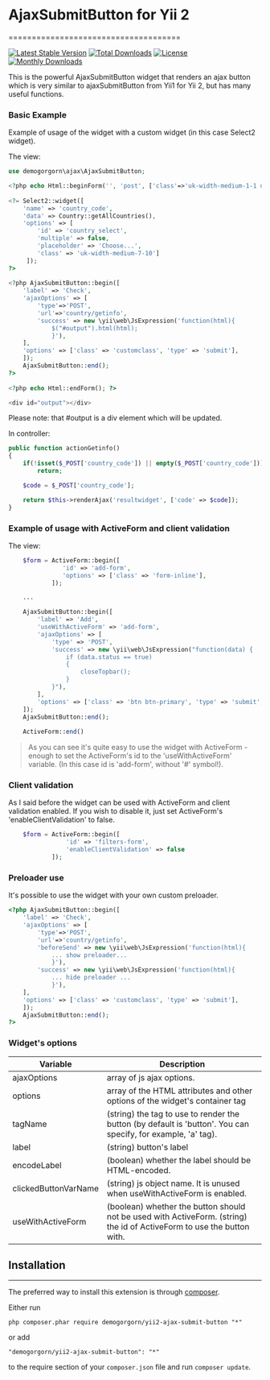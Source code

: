 # AjaxSubmitButton for Yii 2
=====================================

[![Latest Stable Version](https://poser.pugx.org/demogorgorn/yii2-ajax-submit-button/v/stable)](https://packagist.org/packages/demogorgorn/yii2-ajax-submit-button)
[![Total Downloads](https://poser.pugx.org/demogorgorn/yii2-ajax-submit-button/downloads)](https://packagist.org/packages/demogorgorn/yii2-ajax-submit-button)
[![License](https://poser.pugx.org/demogorgorn/yii2-ajax-submit-button/license)](https://packagist.org/packages/demogorgorn/yii2-ajax-submit-button)
[![Monthly Downloads](https://poser.pugx.org/demogorgorn/yii2-ajax-submit-button/d/monthly)](https://packagist.org/packages/demogorgorn/yii2-ajax-submit-button)


This is the powerful AjaxSubmitButton widget that renders an ajax button which is very similar to ajaxSubmitButton from Yii1 for Yii 2, but has many useful functions.

### Basic Example

Example of usage of the widget with a custom widget (in this case Select2 widget).

The view:
```php
use demogorgorn\ajax\AjaxSubmitButton;

<?php echo Html::beginForm('', 'post', ['class'=>'uk-width-medium-1-1 uk-form uk-form-horizontal']); ?>
      
<?= Select2::widget([
    'name' => 'country_code',
    'data' => Country::getAllCountries(),
    'options' => [
        'id' => 'country_select',
        'multiple' => false, 
        'placeholder' => 'Choose...',
        'class' => 'uk-width-medium-7-10']
     ]);
?>
       
<?php AjaxSubmitButton::begin([
    'label' => 'Check',
    'ajaxOptions' => [
        'type'=>'POST',
        'url'=>'country/getinfo',
        'success' => new \yii\web\JsExpression('function(html){
            $("#output").html(html);
            }'),
    ],
    'options' => ['class' => 'customclass', 'type' => 'submit'],
    ]);
    AjaxSubmitButton::end();
?>
            
<?php echo Html::endForm(); ?>

<div id="output"></div>
```

Please note: that #output is a div element which will be updated.

In controller:
```php
public function actionGetinfo()
{
    if(!isset($_POST['country_code']) || empty($_POST['country_code']))
        return;

    $code = $_POST['country_code'];

    return $this->renderAjax('resultwidget', ['code' => $code]);
}
```

### Example of usage with ActiveForm and client validation

The view:
```php
    $form = ActiveForm::begin([
               'id' => 'add-form',
               'options' => ['class' => 'form-inline'],
            ]);

    ...

    AjaxSubmitButton::begin([
        'label' => 'Add',
        'useWithActiveForm' => 'add-form',
        'ajaxOptions' => [
            'type' => 'POST',
            'success' => new \yii\web\JsExpression("function(data) {
                if (data.status == true) 
                {
                    closeTopbar();
                }                                            
            }"),
        ],
        'options' => ['class' => 'btn btn-primary', 'type' => 'submit', 'id' =>'add-button'],
    ]);
    AjaxSubmitButton::end();
    
    ActiveForm::end()
```

> As you can see it's quite easy to use the widget with ActiveForm - enough to set the ActiveForm's id to the 'useWithActiveForm' variable. (In this case id is 'add-form', without '#' symbol!).


### Client validation

As I said before the widget can be used with ActiveForm and client validation enabled. If you wish to disable it, just set ActiveForm's 'enableClientValidation' to false.

```php
    $form = ActiveForm::begin([
                'id' => 'filters-form',
                'enableClientValidation' => false
            ]);
```

### Preloader use

It's possible to use the widget with your own custom preloader.

```php
<?php AjaxSubmitButton::begin([
    'label' => 'Check',
    'ajaxOptions' => [
        'type'=>'POST',
        'url'=>'country/getinfo',
        'beforeSend' => new \yii\web\JsExpression('function(html){
            ... show preloader...
            }'),
        'success' => new \yii\web\JsExpression('function(html){
            ... hide preloader ...
            }'),
    ],
    'options' => ['class' => 'customclass', 'type' => 'submit'],
    ]);
    AjaxSubmitButton::end();
?>
```

### Widget's options

Variable | Description
------------ | -------------
ajaxOptions | array of js ajax options.
options | array of the HTML attributes and other options of the widget's container tag
tagName | (string) the tag to use to render the button (by default is 'button'. You can specify, for example, 'a' tag).
label | (string) button's label
encodeLabel | (boolean) whether the label should be HTML-encoded.
clickedButtonVarName | (string) js object name. It is unused when useWithActiveForm is enabled.
useWithActiveForm | (boolean) whether the button should not be used with ActiveForm. (string) the id of ActiveForm to use the button with.

## Installation
------------

The preferred way to install this extension is through [composer](http://getcomposer.org/download/).

Either run

```
php composer.phar require demogorgorn/yii2-ajax-submit-button "*"
```

or add

```
"demogorgorn/yii2-ajax-submit-button": "*"
```

to the require section of your `composer.json` file and run `composer update`.

